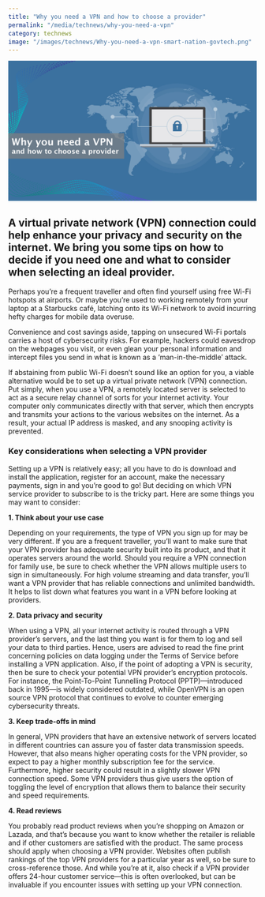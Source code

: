 ```yaml
---
title: "Why you need a VPN and how to choose a provider"
permalink: "/media/technews/why-you-need-a-vpn"
category: technews
image: "/images/technews/Why-you-need-a-vpn-smart-nation-govtech.png"
---
```


![Why you need a VPN in a Smart Nation with tips from GovTech](/images/technews/Why-you-need-a-vpn-smart-nation-govtech.png)

A virtual private network (VPN) connection could help enhance your privacy and security on the internet. We bring you some tips on how to decide if you need one and what to consider when selecting an ideal provider.
---
Perhaps you’re a frequent traveller and often find yourself using free Wi-Fi hotspots at airports. Or maybe you’re used to working remotely from your laptop at a Starbucks café, latching onto its Wi-Fi network to avoid incurring hefty charges for mobile data overuse.

Convenience and cost savings aside, tapping on unsecured Wi-Fi portals carries a host of cybersecurity risks. For example, hackers could eavesdrop on the webpages you visit, or even glean your personal information and intercept files you send in what is known as a ‘man-in-the-middle’ attack.

If abstaining from public Wi-Fi doesn’t sound like an option for you, a viable alternative would be to set up a virtual private network (VPN) connection. Put simply, when you use a VPN, a remotely located server is selected to act as a secure relay channel of sorts for your internet activity. Your computer only communicates directly with that server, which then encrypts and transmits your actions to the various websites on the internet. As a result, your actual IP address is masked, and any snooping activity is prevented.


### Key considerations when selecting a VPN provider

Setting up a VPN is relatively easy; all you have to do is download and install the application, register for an account, make the necessary payments, sign in and you’re good to go! But deciding on which VPN service provider to subscribe to is the tricky part. Here are some things you may want to consider:


**1. Think about your use case**

Depending on your requirements, the type of VPN you sign up for may be very different. If you are a frequent traveller, you’ll want to make sure that your VPN provider has adequate security built into its product, and that it operates servers around the world. Should you require a VPN connection for family use, be sure to check whether the VPN allows multiple users to sign in simultaneously. For high volume streaming and data transfer, you’ll want a VPN provider that has reliable connections and unlimited bandwidth. It helps to list down what features you want in a VPN before looking at providers.


**2. Data privacy and security**

When using a VPN, all your internet activity is routed through a VPN provider’s servers, and the last thing you want is for them to log and sell your data to third parties.  Hence, users are advised to read the fine print concerning policies on data logging under the Terms of Service before installing a VPN application. Also, if the point of adopting a VPN is security, then be sure to check your potential VPN provider’s encryption protocols. For instance, the Point-To-Point Tunnelling Protocol (PPTP)—introduced back in 1995—is widely considered outdated, while OpenVPN is an open source VPN protocol that continues to evolve to counter emerging cybersecurity threats. 


**3. Keep trade-offs in mind**

In general, VPN providers that have an extensive network of servers located in different countries can assure you of faster data transmission speeds. However, that also means higher operating costs for the VPN provider, so expect to pay a higher monthly subscription fee for the service. Furthermore, higher security could result in a slightly slower VPN connection speed. Some VPN providers thus give users the option of toggling the level of encryption that allows them to balance their security and speed requirements. 


**4. Read reviews** 

You probably read product reviews when you’re shopping on Amazon or Lazada, and that’s because you want to know whether the retailer is reliable and if other customers are satisfied with the product. The same process should apply when choosing a VPN provider. Websites often publish rankings of the top VPN providers for a particular year as well, so be sure to cross-reference those. And while you’re at it, also check if a VPN provider offers 24-hour customer service—this is often overlooked, but can be invaluable if you encounter issues with setting up your VPN connection.
